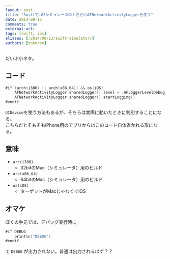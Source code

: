 ```yaml
---
layout: post
title: "SwiftでiOSシミュレータのときだけAFNetworkActivityLoggerを使う"
date: 2014-09-13
comments: true
external-url: 
tags: [swift, ios]
aliases: [/2014/09/13/swift-simulator/]
authors: [tokorom]
---
```


だいぶ小ネタ。

## コード

```swift
#if (arch(i386) || arch(x86_64)) && os(iOS)
    AFNetworkActivityLogger.sharedLogger().level = .AFLoggerLevelDebug
    AFNetworkActivityLogger.sharedLogger().startLogging()
#endif
```

`UIDevice`を使う方法もあるが、そちらは実際に動いたときに判別することになる。  
こちらだとそもそもiPhone用のアプリからはこのコード自体省かれる形になる。

## 意味

- `arc(i386)`
    - 32bitのMac（シミュレータ）用のビルド
- `arc(x86_64)`
    - 64bitのMac（シミュレータ）用のビルド
- `os(iOS)`
    - ターゲットがMacじゃなくてiOS

## オマケ

ぼくの手元では、デバッグ実行時に

```swift
#if DEBUG
    println("DEBUG")
#endif
```

で `DEBUG` が出力されない。普通は出力されるはず？？
